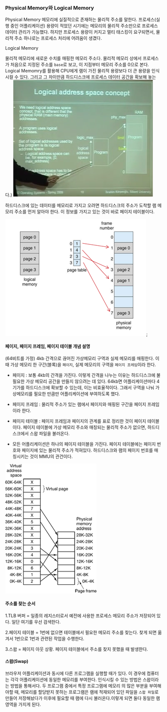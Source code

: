 
### Physical Memory와 Logical Memory

Physical Memory
메모리에 실질적으로 존재하는 물리적 주소를 말한다. 프로세스(실행 중인 어플리케이션) 용량이 적었던 시기에는 메모리의 물리적 주소만으로 프로세스 데이터 관리가 가능했다. 하지만 프로세스 용량이 커지고 멀티 태스킹이 요구되면서, 물리적 주소 하나로는 프로세스 처리에 어려움이 생겼다.

Logical Memory

물리적 메모리에 새로운 수치를 매핑한 메모리 주소다. 물리적 메모리 상에서 프로세스가 처음으로 지정된 주소를 `base`로 보고, 이 지점부터 메모리 주소를 0으로 본다. Logical Memomry를 활용해 CPU에게 램이 가진 물리적 용량보다 더 큰 용량을 인식시컬 수 있다. 그리고 그 차이만큼 하드디스크에 프로세스 데이터 공간을 확보해 놓는다.) 
![](memory.png)


하드디스크에 있는 데이터를 메모리로 가지고 오려면 하드디스크의 주소가 도착할 램 메모리 주소를 먼저 알아야 한다. 이 정보를 가지고 있는 것이 바로 페이지 테이블이다.

![](4-11.png);

#### 페이지, 페이지 프레임, 페이지 테이블 개념 설명

(64비트를 가정) 4kb 간격으로 끊어진 가상메모리 구역과 실제 메모리를 매핑한다. 이 때 가상 메모리 한 구간(블록)을 `페이지`, 실제 메모리의 구역을 `페이지 프레임`이라 한다.

- 페이지 : 보통 4kb의 간격을 가진다. 이렇게 간격을 나누는 이유는 하드디스크에 불필요한 가상 메모리 공간을 만들지 않으려는 데 있다. 64kb면 어플리케이션마다 4기가를 하드디스크에 확보할 수 있는데, 이는 비효율적이다. 그래서 구역을 나눠 가상메모리를 필요한 만큼만 어플리케이션에 부여하도록 했다.

- 페이지 프레임 : 물리적 주소가 있는 램에서 페이지와 매핑된 구간을 페이지 프레임이라 한다.

- 페이지 테이블 : 페이지 프레임과 페이지의 관계를 표로 정리한 것이 페이지 테이블이다. 페이지 테이블에 가상 메모리 주소와 매칭되는 물리적 주소가 없으면, 하드디스크에서 스왑 파일을 불러온다. 



- 모든 어플리케이션은 하나의 페이지 테이블을 가진다. 페이지 테이블에는 페이지 번호와 페이지에 있는 물리적 주소가 적혀있다. 하드디스크와 램의 페이지 번호를 매칭시키는 것이 MMU의 관건이다. 

![](4-10.png)

#### 주소를 찾는 순서

1.TLB 버퍼
= 일종의 레지스터로서 예전에 사용한 프로세스 메모리 주소가 저장되어 있다. 일단 여기를 우선 검색한다.

2.페이지 테이블
= 1번에 없으면 테이블에서 필요한 메모리 주소를 찾는다. 찾게 되면 옮겨서 1번으로 1번과 관련된 작업을 수행한다.

3.스왑
= 페이지 아웃 상황. 페이지 테이블에서 주소를 찾지 못했을 때 발생한다.



<!-- 
```
logical_address / page_size
508 mod 256 = 252
```
508/256  = 1.xx 여기서 1이 `page_number`가 된다.
( physical_page_number * page_size ) + offset


508/256 = 1 // virtual memory page 값. 이 값을 트랜지션 테이블에서 찾는다. 만약 값이 2라면..

```
2 * 256 + 252 = 764
```

Q) 만약 페이지 테이블에서 페이지 넘버가 14고 0~4k구간의 페이지프레임이라면?

A)
```
14 = 111(2) // 페이지
0 0000 0000 0001 // 페이지 프레임
```
페이지 프레임에서 사용되지 않음을 뜻하는 0번 구간은 하드디스크에 할당해둔다. -->

<!-- 이 방식으로 메모리를 관리해도 메모리 용량이 부족할 때가 있다. 그렇게 되면 메모리에서 자주 쓰지 않는 부분을 하드디스크로 옮기고, 메모리의 공간을 확보한다. -->

#### 스왑(Swap)
브라우저 어플리케이션과 동시에 다른 프로그램을 실행할 때가 있다. 이 경우에 컴퓨터는 각각 어플리케이션에 동일한 메모리를 부여한다. 인식시킬 수 있는 방법은 스왑이라는 방법을 통해서다. 두 프로그램 중에서 특정 프로그램에 메모리 의 많은 부분을 부여해야할 때, 메모리를 할당받지 못하는 프로그램은 램에 적재되어 있던 파일을 `스왑 파일`로 만들어 저장해놨다가 이후에 필요할 때 램에 다시 불러온다.이렇게 되면 둘다 동일한 램 영역을 가지게 된다.

